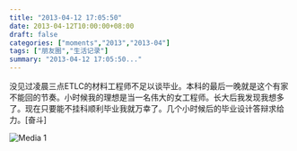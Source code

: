 ```yaml
---
title: "2013-04-12 17:05:50"
date: 2013-04-12T10:00:00+08:00
draft: false
categories: ["moments","2013","2013-04"]
tags: ["朋友圈","生活记录"]
summary: "2013-04-12 17:05:50..."
---
```


没见过凌晨三点ETLC的材料工程师不足以谈毕业。本科的最后一晚就是这个有家不能回的节奏。小时候我的理想是当一名伟大的女工程师。长大后我发现我想多了。现在只要能不挂科顺利毕业我就万幸了。几个小时候后的毕业设计答辩求给力。[奋斗]

![Media 1](/Moments/photos/2013-04-12/201304121705500.jpg)
